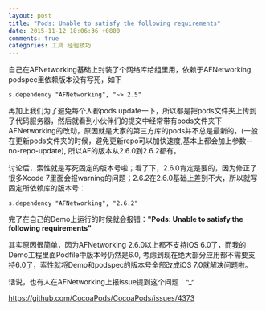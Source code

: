 ```yaml
---
layout: post
title: "Pods: Unable to satisfy the following requirements"
date: 2015-11-12 18:06:36 +0800
comments: true
categories: 工具 经验技巧
---
```


自己在AFNetworking基础上封装了个网络库给组里用，依赖于AFNetworking, podspec里依赖版本没有写死，如下

	s.dependency "AFNetworking", "~> 2.5"
	
再加上我们为了避免每个人都pods update一下，所以都是把pods文件夹上传到了代码服务器，然后就看到小伙伴们的提交中经常带有pods文件夹下AFNetworking的改动，原因就是大家的第三方库的pods并不总是最新的，(一般在更新pods文件夹的时候，避免更新repo可以加快速度,基本上都会加上参数--no-repo-update), 所以AF的版本从2.6.0到2.6.2都有。

讨论后，索性就是写死固定的版本号啦；看了下，2.6.0肯定是要的，因为修正了很多Xcode 7里面会报warning的问题；2.6.2在2.6.0基础上差别不大，所以就写固定所依赖库的版本号：

	s.dependency "AFNetworking", "2.6.2"
	
完了在自己的Demo上运行的时候就会报错：**"Pods: Unable to satisfy the following requirements"**

其实原因很简单，因为AFNetworking 2.6.0以上都不支持iOS 6.0了，而我的Demo工程里面Podfile中版本号仍然是6.0, 考虑到现在绝大部分应用都不需要支持6.0了，索性就将Demo和podspec的版本号全部改成iOS 7.0就解决问题啦。

话说，也有人在AFNetworking上报issue提到这个问题：^_^

https://github.com/CocoaPods/CocoaPods/issues/4373